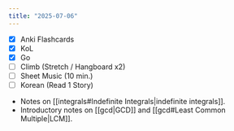 ```yaml
---
title: "2025-07-06"
---
```


- [x] Anki Flashcards
- [x] KoL
- [x] Go
- [ ] Climb (Stretch / Hangboard x2)
- [ ] Sheet Music (10 min.)
- [ ] Korean (Read 1 Story)

* Notes on [[integrals#Indefinite Integrals|indefinite integrals]].
* Introductory notes on [[gcd|GCD]] and [[gcd#Least Common Multiple|LCM]].
